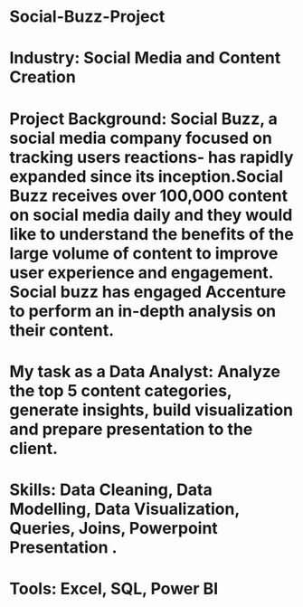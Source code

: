 # Social-Buzz-Project
# Industry: Social Media and Content Creation
# Project Background: Social Buzz, a social media company focused on tracking users reactions- has rapidly expanded since its inception.Social Buzz receives over 100,000 content on social media daily and they would like to understand the benefits of the large volume of content to improve user experience and engagement. Social buzz has engaged Accenture to perform an in-depth analysis on their content.
# My task as a Data Analyst: Analyze the top 5 content categories, generate insights, build visualization and prepare presentation to the client.
# Skills: Data Cleaning, Data Modelling, Data Visualization, Queries, Joins, Powerpoint Presentation .
# Tools: Excel, SQL, Power BI
